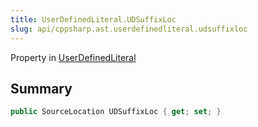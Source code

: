 ```yaml
---
title: UserDefinedLiteral.UDSuffixLoc
slug: api/cppsharp.ast.userdefinedliteral.udsuffixloc
---
```

Property in [UserDefinedLiteral](/api/cppsharp/ast/userdefinedliteral)

## Summary



```csharp
public SourceLocation UDSuffixLoc { get; set; }
```

